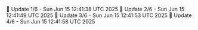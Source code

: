 📌 Update 1/6 - Sun Jun 15 12:41:38 UTC 2025
📌 Update 2/6 - Sun Jun 15 12:41:49 UTC 2025
📌 Update 3/6 - Sun Jun 15 12:41:53 UTC 2025
📌 Update 4/6 - Sun Jun 15 12:41:58 UTC 2025

